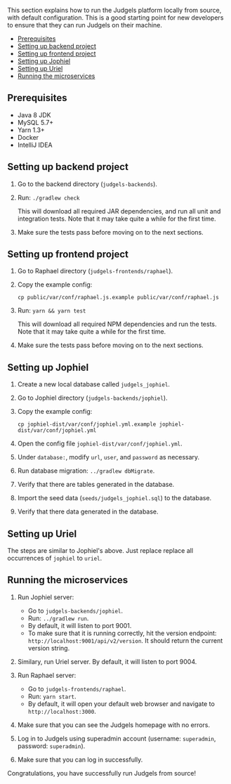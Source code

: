This section explains how to run the Judgels platform locally from source, with default configuration. This is a good starting point for new developers to ensure that they can run Judgels on their machine.

- [Prerequisites](#prerequisites)
- [Setting up backend project](#setting-up-backend-project)
- [Setting up frontend project](#setting-up-frontend-project)
- [Setting up Jophiel](#setting-up-jophiel)
- [Setting up Uriel](#setting-up-uriel)
- [Running the microservices](#running-the-microservices)

## Prerequisites

- Java 8 JDK
- MySQL 5.7+
- Yarn 1.3+
- Docker
- IntelliJ IDEA

## Setting up backend project

1. Go to the backend directory (`judgels-backends`).
1. Run: `./gradlew check`

   This will download all required JAR dependencies, and run all unit and integration tests. Note that it may take quite a while for the first time.

1. Make sure the tests pass before moving on to the next sections.

## Setting up frontend project

1. Go to Raphael directory (`judgels-frontends/raphael`).
1. Copy the example config:

       cp public/var/conf/raphael.js.example public/var/conf/raphael.js

1. Run: `yarn && yarn test`

   This will download all required NPM dependencies and run the tests. Note that it may take quite a while for the first time.

1. Make sure the tests pass before moving on to the next sections.

## Setting up Jophiel

1. Create a new local database called `judgels_jophiel`.
1. Go to Jophiel directory (`judgels-backends/jophiel`).
1. Copy the example config:

       cp jophiel-dist/var/conf/jophiel.yml.example jophiel-dist/var/conf/jophiel.yml

1. Open the config file `jophiel-dist/var/conf/jophiel.yml`.
1. Under `database:`, modify `url`, `user`, and `password` as necessary.
1. Run database migration: `../gradlew dbMigrate`.
1. Verify that there are tables generated in the database.
1. Import the seed data (`seeds/judgels_jophiel.sql`) to the database.
1. Verify that there data generated in the database.

## Setting up Uriel

The steps are similar to Jophiel's above. Just replace replace all occurrences of `jophiel` to `uriel`.

## Running the microservices

1. Run Jophiel server:

   - Go to `judgels-backends/jophiel`.
   - Run: `../gradlew run`.
   - By default, it will listen to port 9001.
   - To make sure that it is running correctly, hit the version endpoint: `http://localhost:9001/api/v2/version`. It should return the current version string.

1. Similary, run Uriel server. By default, it will listen to port 9004.
1. Run Raphael server:

   - Go to `judgels-frontends/raphael`.
   - Run: `yarn start`.
   - By default, it will open your default web browser and navigate to `http://localhost:3000`.

1. Make sure that you can see the Judgels homepage with no errors.
1. Log in to Judgels using superadmin account (username: `superadmin`, password: `superadmin`).
1. Make sure that you can log in successfully.

Congratulations, you have successfully run Judgels from source!